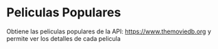 # Peliculas Populares
Obtiene las peliculas populares de la API:  https://www.themoviedb.org y permite ver los detalles de cada pelicula
